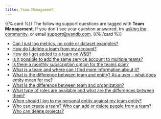 ```yaml
---
title: Team Management 
---
```

{{% card %}}
The following support questions are tagged with <b>Team Management</b>. If you don't see 
your question answered, try [asking the community](https://community.wandb.ai/), 
or email [support@wandb.com](mailto:support@wandb.com).
{{% /card %}}
- [Can I just log metrics, no code or dataset examples?](just_log_metrics_no_code_dataset_examples.md)
- [How do I delete a team from my account?](delete_team_from_account.md)
- [How do I get added to a team on W&B?](join_team.md)
- [Is it possible to add the same service account to multiple teams?](add_same_service_account_multiple_teams.md)
- [Is there a monthly subscription option for the teams plan?](monthly_subscription_option_teams_plan.md)
- [What is a team and where can I find more information about it?](team_find_more_information.md)
- [What is the difference between team and entity? As a user - what does entity mean for me?](difference_team_entity_user_entity_mean_me.md)
- [What is the difference between team and organization?](difference_team_organization.md)
- [What type of roles are available and what are the differences between them?](type_roles_available_differences.md)
- [When should I log to my personal entity against my team entity?](log_personal_entity_team_entity.md)
- [Who can create a team? Who can add or delete people from a team? Who can delete projects?](create_team_add_delete_people_team.md)
